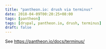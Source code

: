 ```yaml
---
title: "pantheon.io: drush via terminus"
date: 2018-04-09T00:20:25+08:00
tags: [pantheon]
tags: [drupal, pantheon.io, drush, terminus]
draft: false
---
```


See https://pantheon.io/docs/terminus/
